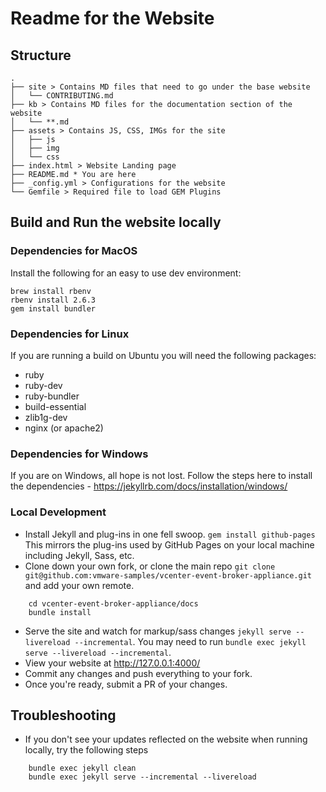 # Readme for the Website

## Structure
```
.
├── site > Contains MD files that need to go under the base website
│   └── CONTRIBUTING.md
├── kb > Contains MD files for the documentation section of the website
│   └── **.md
├── assets > Contains JS, CSS, IMGs for the site
│   ├── js
│   ├── img
│   └── css
├── index.html > Website Landing page
├── README.md * You are here
├── _config.yml > Configurations for the website
└── Gemfile > Required file to load GEM Plugins
```

## Build and Run the website locally

### Dependencies for MacOS

Install the following for an easy to use dev environment:

```console
brew install rbenv
rbenv install 2.6.3
gem install bundler
```

### Dependencies for Linux
If you are running a build on Ubuntu you will need the following packages:
* ruby
* ruby-dev
* ruby-bundler
* build-essential
* zlib1g-dev
* nginx (or apache2)

### Dependencies for Windows
If you are on Windows, all hope is not lost. Follow the steps here to install the dependencies - https://jekyllrb.com/docs/installation/windows/

### Local Development
* Install Jekyll and plug-ins in one fell swoop. `gem install github-pages`
This mirrors the plug-ins used by GitHub Pages on your local machine including Jekyll, Sass, etc.
* Clone down your own fork, or clone the main repo `git clone git@github.com:vmware-samples/vcenter-event-broker-appliance.git` and add your own remote.

```console
    cd vcenter-event-broker-appliance/docs
    bundle install
```

* Serve the site and watch for markup/sass changes `jekyll serve --livereload --incremental`. You may need to run `bundle exec jekyll serve --livereload --incremental`.
* View your website at http://127.0.0.1:4000/
* Commit any changes and push everything to your fork.
* Once you're ready, submit a PR of your changes. 

## Troubleshooting
* If you don't see your updates reflected on the website when running locally, try the following steps

```console
    bundle exec jekyll clean
    bundle exec jekyll serve --incremental --livereload
```
